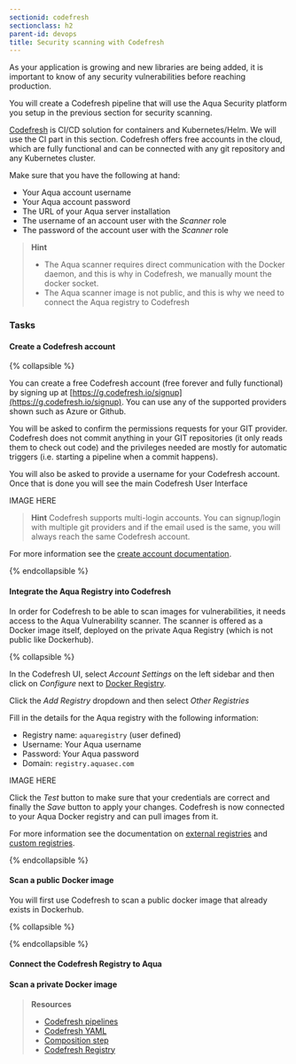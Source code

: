 ```yaml
---
sectionid: codefresh
sectionclass: h2
parent-id: devops
title: Security scanning with Codefresh
---
```


As your application is growing and new libraries are being added, it is important to know of any security vulnerabilities before reaching production.

You will create a Codefresh pipeline that will use the Aqua Security platform you setup in the previous section for security scanning.

[Codefresh](https://codefresh.io/features/) is CI/CD solution for containers and Kubernetes/Helm. We will use the CI part in this section. Codefresh offers free accounts in the cloud, which are fully functional and can be connected with any git repository and any Kubernetes cluster.

Make sure that you have the following at hand:
* Your Aqua account username
* Your Aqua account password
* The URL of your Aqua server installation
* The username of an account user with the *Scanner* role
* The password of the account user with the *Scanner* role

> **Hint**
> - The Aqua scanner requires direct communication with the Docker daemon, and this is why in Codefresh, we manually mount the docker socket.
> - The Aqua scanner image is not public, and this is why we need to connect the Aqua registry to Codefresh 

### Tasks

#### Create a Codefresh account

{% collapsible %}

You can create a free Codefresh account (free forever and fully functional) by signing up at [https://g.codefresh.io/signup](https://g.codefresh.io/signup). You can use any of the supported providers
shown such as Azure or Github.

You will be asked to confirm the permissions requests for your GIT provider. Codefresh does not commit
anything in your GIT repositories (it only reads them to check out code) and the privileges needed are mostly
for automatic triggers (i.e. starting a pipeline when a commit happens).

You will also be asked to provide a username for your Codefresh account. Once that is done you will see the main Codefresh User Interface

IMAGE HERE


> **Hint**
> Codefresh supports multi-login accounts. You can signup/login with multiple git providers
> and if the email used is the same, you will always reach the same Codefresh account.

For more information see the [create account documentation](https://codefresh.io/docs/docs/getting-started/create-a-codefresh-account/).

{% endcollapsible %}

#### Integrate the Aqua Registry into Codefresh

In order for Codefresh to be able to scan images for vulnerabilities, it needs access to the Aqua Vulnerability scanner. The scanner is offered as a Docker image itself, deployed on the private Aqua Registry (which is not public like Dockerhub).

{% collapsible %}

In the Codefresh UI, select *Account Settings* on the left sidebar and then click on *Configure* next to [Docker Registry](https://g.codefresh.io/account-admin/account-conf/integration/registry).

Click the *Add Registry* dropdown and then select *Other Registries*

Fill in the details for the Aqua registry with the following information:

* Registry name: `aquaregistry` (user defined)
* Username: Your Aqua username
* Password: Your Aqua password
* Domain: `registry.aquasec.com`

IMAGE HERE

Click the *Test* button to make sure that your credentials are correct and finally the *Save* button to apply your changes.
Codefresh is now connected to your Aqua Docker registry and can pull images from it.

For more information see the documentation on [external registries](https://codefresh.io/docs/docs/docker-registries/external-docker-registries/) and [custom registries](https://codefresh.io/docs/docs/docker-registries/external-docker-registries/other-registries/).

{% endcollapsible %}

#### Scan a public Docker image

You will first use Codefresh to scan a public docker image that already exists in Dockerhub.

{% collapsible %}



{% endcollapsible %}

#### Connect the Codefresh Registry to Aqua

#### Scan a private Docker image




> **Resources**
> * [Codefresh pipelines](https://codefresh.io/docs/docs/configure-ci-cd-pipeline/pipelines/)
> * [Codefresh YAML](https://codefresh.io/docs/docs/codefresh-yaml/what-is-the-codefresh-yaml/)
> * [Composition step](https://codefresh.io/docs/docs/codefresh-yaml/steps/composition-1/)
> * [Codefresh Registry](https://codefresh.io/docs/docs/docker-registries/codefresh-registry/)